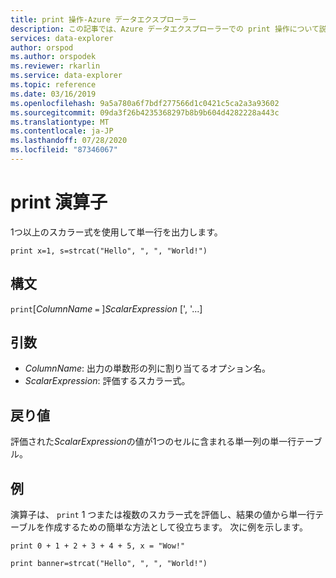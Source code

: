 ```yaml
---
title: print 操作-Azure データエクスプローラー
description: この記事では、Azure データエクスプローラーでの print 操作について説明します。
services: data-explorer
author: orspod
ms.author: orspodek
ms.reviewer: rkarlin
ms.service: data-explorer
ms.topic: reference
ms.date: 03/16/2019
ms.openlocfilehash: 9a5a780a6f7bdf277566d1c0421c5ca2a3a93602
ms.sourcegitcommit: 09da3f26b4235368297b8b9b604d4282228a443c
ms.translationtype: MT
ms.contentlocale: ja-JP
ms.lasthandoff: 07/28/2020
ms.locfileid: "87346067"
---
```

# <a name="print-operator"></a>print 演算子

1つ以上のスカラー式を使用して単一行を出力します。

<!-- csl: https://help.kusto.windows.net:443/Samples -->
```kusto
print x=1, s=strcat("Hello", ", ", "World!")
```

## <a name="syntax"></a>構文

`print`[*ColumnName* `=` ]*ScalarExpression* [', '...]

## <a name="arguments"></a>引数

* *ColumnName*: 出力の単数形の列に割り当てるオプション名。
* *ScalarExpression*: 評価するスカラー式。

## <a name="returns"></a>戻り値

評価された*ScalarExpression*の値が1つのセルに含まれる単一列の単一行テーブル。

## <a name="examples"></a>例

演算子は、 `print` 1 つまたは複数のスカラー式を評価し、結果の値から単一行テーブルを作成するための簡単な方法として役立ちます。
次に例を示します。

<!-- csl: https://help.kusto.windows.net:443/Samples -->
```kusto
print 0 + 1 + 2 + 3 + 4 + 5, x = "Wow!"
```
<!-- csl: https://help.kusto.windows.net:443/Samples -->
```kusto
print banner=strcat("Hello", ", ", "World!")
```
